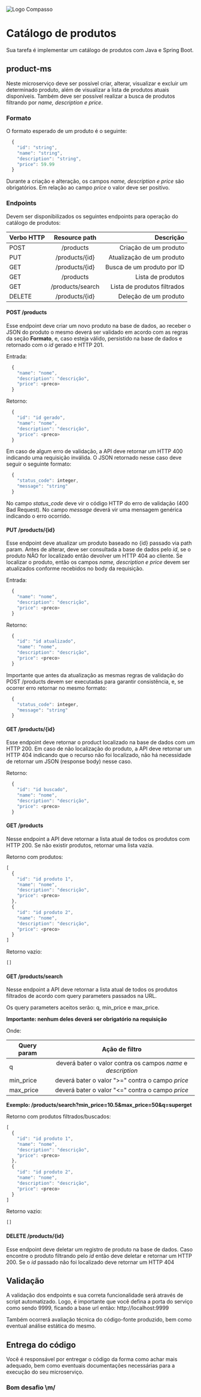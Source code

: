 ![Logo Compasso](https://compasso.com.br/wp-content/uploads/2020/07/LogoCompasso-Negativo.png)

# Catálogo de produtos

Sua tarefa é implementar um catálogo de produtos com Java e Spring Boot.

## product-ms

Neste microserviço deve ser possível criar, alterar, visualizar e excluir um determinado produto, além de visualizar a lista de produtos atuais disponíveis. Também deve ser possível realizar a busca de produtos filtrando por *name, description e price*.

### Formato

O formato esperado de um produto é o seguinte:

```javascript
  {
    "id": "string",
    "name": "string",
    "description": "string",
    "price": 59.99
  }
```
Durante a criação e alteração, os campos *name, description e price* são obrigatórios. Em relação ao campo *price* o valor deve ser positivo.

### Endpoints

Devem ser disponibilizados os seguintes endpoints para operação do catálogo de produtos:


| Verbo HTTP  |  Resource path    |           Descrição           |
|-------------|:-----------------:|------------------------------:|
| POST        |  /products        |   Criação de um produto       |
| PUT         |  /products/{id}   |   Atualização de um produto   |
| GET         |  /products/{id}   |   Busca de um produto por ID  |
| GET         |  /products        |   Lista de produtos           |
| GET         |  /products/search |   Lista de produtos filtrados |
| DELETE      |  /products/{id}   |   Deleção de um produto       |

#### POST /products

Esse endpoint deve criar um novo produto na base de dados, ao receber o JSON do produto o mesmo deverá ser validado em acordo com as regras da seção **Formato**, e, caso esteja válido, persistido na base de dados e retornado com o *id* gerado e HTTP 201.

Entrada:
```javascript
  {
    "name": "nome",
    "description": "descrição",
    "price": <preco>
  }
```

Retorno:
```javascript
  {
    "id": "id gerado",
    "name": "nome",
    "description": "descrição",
    "price": <preco>
  }
```

Em caso de algum erro de validação, a API deve retornar um HTTP 400 indicando uma requisição inválida. O JSON retornado nesse caso deve seguir o seguinte formato:

```javascript
  {
    "status_code": integer,
    "message": "string"
  }
```
No campo *status_code* deve vir o código HTTP do erro de validação (400 Bad Request). No campo *message* deverá vir uma mensagem genérica indicando o erro ocorrido.

#### PUT /products/\{id\}

Esse endpoint deve atualizar um produto baseado no {id} passado via path param. Antes de alterar, deve ser consultada a base de dados pelo *id*, se o produto NÃO for localizado então devolver um HTTP 404 ao cliente. Se localizar o produto, então os campos *name, description e price* devem ser atualizados conforme recebidos no body da requisição.

Entrada:
```javascript
  {
    "name": "nome",
    "description": "descrição",
    "price": <preco>
  }
```

Retorno:
```javascript
  {
    "id": "id atualizado",
    "name": "nome",
    "description": "descrição",
    "price": <preco>
  }
```

Importante que antes da atualização as mesmas regras de validação do POST /products devem ser executadas para garantir consistência, e, se ocorrer erro retornar no mesmo formato:

```javascript
  {
    "status_code": integer,
    "message": "string"
  }
```

#### GET /products/\{id\}

Esse endpoint deve retornar o product localizado na base de dados com um HTTP 200. Em caso de não localização do produto, a API deve retornar um HTTP 404 indicando que o recurso não foi localizado, não há necessidade de retornar um JSON (response body) nesse caso.

Retorno:
```javascript
  {
    "id": "id buscado",
    "name": "nome",
    "description": "descrição",
    "price": <preco>
  }
```

#### GET /products

Nesse endpoint a API deve retornar a lista atual de todos os produtos com HTTP 200. Se não existir produtos, retornar uma lista vazia.

Retorno com produtos:
```javascript
[
  {
    "id": "id produto 1",
    "name": "nome",
    "description": "descrição",
    "price": <preco>
  },
  {
    "id": "id produto 2",
    "name": "nome",
    "description": "descrição",
    "price": <preco>
  }
]
```

Retorno vazio:
```javascript
[]
```

#### GET /products/search

Nesse endpoint a API deve retornar a lista atual de todos os produtos filtrados de acordo com query parameters passados na URL.

Os query parameters aceitos serão: q, min_price e max_price.

**Importante: nenhum deles deverá ser obrigatório na requisição**

Onde:

| Query param |  Ação de filtro     
|-------------|:---------------------------------------------------------------:|
| q           |  deverá bater o valor contra os campos *name* e *description*   |
| min_price   | deverá bater o valor ">=" contra o campo *price*                |
| max_price   | deverá bater o valor "<=" contra o campo *price*                |

**Exemplo: /products/search?min_price=10.5&max_price=50&q=superget**

Retorno com produtos filtrados/buscados:
```javascript
[
  {
    "id": "id produto 1",
    "name": "nome",
    "description": "descrição",
    "price": <preco>
  },
  {
    "id": "id produto 2",
    "name": "nome",
    "description": "descrição",
    "price": <preco>
  }
]
```

Retorno vazio:
```javascript
[]
```

#### DELETE /products/\{id\}

Esse endpoint deve deletar um registro de produto na base de dados. Caso encontre o produto filtrando pelo *id* então deve deletar e retornar um HTTP 200. Se o *id* passado não foi localizado deve retornar um HTTP 404

## Validação

A validação dos endpoints e sua correta funcionalidade será através de script automatizado. Logo, é importante que você defina a porta do serviço como sendo 9999, ficando a base url então: http://localhost:9999

Também ocorrerá avaliação técnica do código-fonte produzido, bem como eventual análise estática do mesmo.

## Entrega do código

Você é responsável por entregar o código da forma como achar mais adequado, bem como eventuais documentações necessárias para a execução do seu microserviço.

### Bom desafio \m/